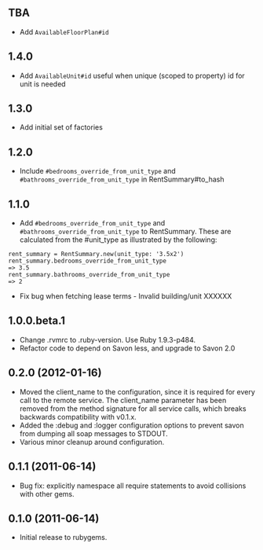 ## TBA

* Add `AvailableFloorPlan#id`

## 1.4.0

* Add `AvailableUnit#id` useful when unique (scoped to property) id for unit is needed

## 1.3.0

* Add initial set of factories

## 1.2.0

* Include `#bedrooms_override_from_unit_type` and `#bathrooms_override_from_unit_type` in RentSummary#to_hash

## 1.1.0

* Add `#bedrooms_override_from_unit_type` and `#bathrooms_override_from_unit_type` to RentSummary.  These are calculated from the #unit_type as illustrated by the following:

```
rent_summary = RentSummary.new(unit_type: '3.5x2')
rent_summary.bedrooms_override_from_unit_type
=> 3.5
rent_summary.bathrooms_override_from_unit_type
=> 2
```
* Fix bug when fetching lease terms - Invalid building/unit XXXXXX

## 1.0.0.beta.1

* Change .rvmrc to .ruby-version. Use Ruby 1.9.3-p484.
* Refactor code to depend on Savon less, and upgrade to Savon 2.0

## 0.2.0 (2012-01-16)

* Moved the client_name to the configuration, since it is required
for every call to the remote service. The client_name parameter has
been removed from the method signature for all service calls, which
breaks backwards compatibility with v0.1.x.
* Added the :debug and :logger configuration options to prevent savon
from dumping all soap messages to STDOUT.
* Various minor cleanup around configuration.

## 0.1.1 (2011-06-14)

* Bug fix: explicitly namespace all require statements to avoid
collisions with other gems.

## 0.1.0 (2011-06-14)

* Initial release to rubygems.
